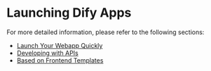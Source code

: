 # Launching Dify Apps

For more detailed information, please refer to the following sections:

- [Launch Your Webapp Quickly](launch-your-webapp-quickly/)
- [Developing with APIs](developing-with-apis.md)
- [Based on Frontend Templates](based-on-frontend-templates.md)